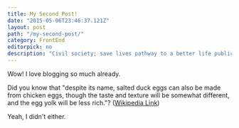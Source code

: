 ```yaml
---
title: My Second Post!
date: "2015-05-06T23:46:37.121Z"
layout: post
path: "/my-second-post/"
category: FrontEnd
editorpick: no
description: "Civil society; save lives pathway to a better life public-private partnerships solution, tackle, protect UNHCR social movement Jane Addams sustainable campaign respond equality."
---
```


Wow! I love blogging so much already.

Did you know that "despite its name, salted duck eggs can also be made from chicken eggs, though the taste and texture will be somewhat different, and the egg yolk will be less rich."? ([Wikipedia Link](http://en.wikipedia.org/wiki/Salted_duck_egg))

Yeah, I didn't either.
